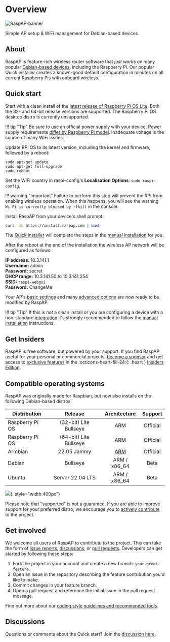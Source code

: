 # Overview

![RaspAP-banner](https://user-images.githubusercontent.com/229399/164047475-6d8cf1fd-ec50-4fcc-9d36-f0385f819979.png)

Simple AP setup & WiFi management for Debian-based devices

## About
RaspAP is feature-rich wireless router software that _just works_ on many popular [Debian-based devices](/#compatible-operating-systems), including the Raspberry Pi.
Our popular Quick installer creates a known-good default configuration in minutes on all current Raspberry Pis with onboard wireless.

## Quick start
Start with a clean install of the [latest release of Raspberry Pi OS Lite](https://www.raspberrypi.org/software/operating-systems/). Both the 32- and 64-bit release versions are supported. The Raspberry Pi OS desktop distro is currently unsupported.

!!! tip "Tip"
    Be sure to use an official power supply with your device. Power supply requirements [differ by Raspberry Pi model](https://www.raspberrypi.org/documentation/hardware/raspberrypi/power/README.md). Inadequate voltage is the source of many WiFi issues.

Update RPi OS to its latest version, including the kernel and firmware, followed by a reboot:

```
sudo apt-get update
sudo apt-get full-upgrade
sudo reboot
```
Set the WiFi country in raspi-config's **Localisation Options**: `sudo raspi-config`.

!!! warning "Important"
    Failure to perform this step will prevent the RPi from enabling wireless operation. When this happens, you will see the warning `Wi-Fi is currently blocked by rfkill` in the console.

Install RaspAP from your device's shell prompt:
```sh
curl -sL https://install.raspap.com | bash
```
The [Quick installer](quick.md) will complete the steps in the [manual installation](manual.md) for you.

After the reboot at the end of the installation the wireless AP network will be configured as follows:

  **IP address:** 10.3.141.1  
  **Username:** admin  
  **Password:** secret  
  **DHCP range:** 10.3.141.50 to 10.3.141.254  
  **SSID:** `raspi-webgui`  
  **Password:** ChangeMe  

Your AP's [basic settings](ap-basics.md) and many [advanced options](ap-basics.md#advanced-options) are now ready to be modified by RaspAP.

!!! tip "Tip"
    If this is _not_ a clean install or you are configuring a device with a non-standard [integration](faq.md#integrations) it's strongly recommended to follow the [manual installation](manual.md) instructions.

## Get Insiders
RaspAP is free software, but powered by your support. If you find RaspAP useful for your personal or commercial projects, [become a sponsor](insiders.md#how-to-become-a-sponsor)
and get access to [exclusive features](insiders.md#exclusive-features) in the :octicons-heart-fill-24:{: .heart } [Insiders Edition](insiders.md).

## Compatible operating systems
RaspAP was originally made for Raspbian, but now also installs on the following Debian-based distros.

| Distribution | Release  | Architecture | Support |
|---|:---:|:---:|:---:|
| Raspberry Pi OS | (32-bit) Lite Bullseye | ARM | Official |
| Raspberry Pi OS | (64-bit) Lite Bullseye | ARM | Official |
| Armbian | 22.05 Jammy | [ARM](https://www.armbian.com/rpi4b/) | Official |
| Debian  |  Bullseye | ARM / x86_64  | Beta |
| Ubuntu  |  Server 22.04 LTS | ARM / x86_64  | Beta |

![](https://user-images.githubusercontent.com/229399/115760318-81f03f80-a3a1-11eb-8df5-15ec4aec3e8a.png){: style="width:400px"}


Please note that "supported" is not a guarantee. If you are able to improve support for your preferred distro, we encourage you to [actively contribute](#get-involved) to the project.

## Get involved
We welcome all users of RaspAP to contribute to the project. This can take the form of [issue reports](https://github.com/RaspAP/raspap-webgui/issues), [discussions](https://github.com/RaspAP/raspap-webgui/discussions), or [pull requests](https://github.com/RaspAP/raspap-webgui/pulls).
Developers can get started by following these steps:

1. Fork the project in your account and create a new branch: `your-great-feature`.
2. Open an issue in the repository describing the feature contribution you'd like to make.
3. Commit changes in your feature branch.
4. Open a pull request and reference the initial issue in the pull request message.

Find out more about our [coding style guidelines and recommended tools](https://github.com/RaspAP/raspap-webgui/blob/master/CONTRIBUTING.md).

## Discussions
Questions or comments about the Quick start? Join the [discussion here](https://github.com/RaspAP/raspap-webgui/discussions/1331).

